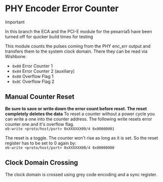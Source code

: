 # PHY Encoder Error Counter

> [!IMPORTANT]  
> In this branch the ECA and the PCI-E module for the pexarria5 have been turned off for quicker build times for testing

This module counts the pulses coming from the PHY enc_err output and transfers them to the system clock domain. There they can be read via Wishbone.   
- `0x00` Error Counter 1  
- `0x04` Error Counter 2 (auxiliary)  
- `0x08` Overflow Flag 1  
- `0x0C` Overflow Flag 2

## Manual Counter Reset
**Be sure to save or write down the error count before reset. The reset completely deletes the data**
To reset a counter without a power cycle you can write a one into the counter address. The following write resets error counter one and it's overflow flag.  
`eb-write <proto/host/port> 0xXXXXXX00/4 0x00000001`  
  
The reset is a toggle. The counter won't rise as long as it is set. So the reset register has to be set to 0 again by:  
`eb-write <proto/host/port> 0xXXXXXX00/4 0x00000000`
  
## Clock Domain Crossing  
The clock domain is crossed using grey code encoding and a sync register.
